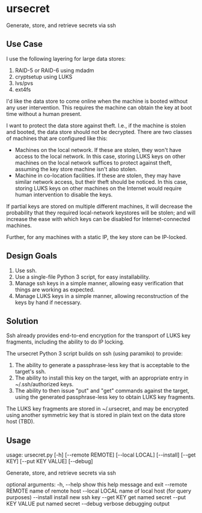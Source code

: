# ursecret
Generate, store, and retrieve secrets via ssh

## Use Case

I use the following layering for large data stores:
1. RAID-5 or RAID-6 using mdadm
2. cryptsetup using LUKS
3. lvs/pvs
4. ext4fs

I'd like the data store to come online when the machine is booted without any
user intervention. This requires the machine can obtain the key at boot time
without a human present.

I want to protect the data store against theft. I.e., if the machine is
stolen and booted, the data store should not be decrypted. There are two
classes of machines that are configured like this:

- Machines on the local network. If these are stolen, they won't have access
  to the local network. In this case, storing LUKS keys on other machines on
  the local network suffices to protect against theft, assuming the key store
  machine isn't also stolen.
- Machine in co-location facilities. If these are stolen, they may have similar
  network access, but their theft should be noticed. In this case, storing
  LUKS keys on other machines on the Internet would require human intervention
  to disable the keys.

If partial keys are stored on multiple different machines, it will decrease
the probability that they required local-network keystores will be stolen; and
will increase the ease with which keys can be disabled for Internet-connected
machines.

Further, for any machines with a static IP, the key store can be IP-locked.

## Design Goals

1. Use ssh.
2. Use a single-file Python 3 script, for easy installability.
3. Manage ssh keys in a simple manner, allowing easy verification that things
are working as expected.
4. Manage LUKS keys in a simple manner, allowing reconstruction of the keys by
hand if necessary.

## Solution

Ssh already provides end-to-end encryption for the transport of LUKS key
fragments, including the ability to do IP locking.

The ursecret Python 3 script builds on ssh (using paramiko) to provide:
1. The ability to generate a passphrase-less key that is acceptable to the
target's ssh.
2. The ability to install this key on the target, with an appropriate entry in
~/.ssh/authorized keys.
3. The ability to then issue "put" and "get" commands against the target,
using the generated passphrase-less key to obtain LUKS key fragments.

The LUKS key fragments are stored in ~/.ursecret, and may be encrypted using
another symmetric key that is stored in plain text on the data store host
(TBD).

## Usage

  usage: ursecret.py [-h] [--remote REMOTE] [--local LOCAL] [--install] [--get KEY] [--put KEY VALUE] [--debug]

  Generate, store, and retrieve secrets via ssh

  optional arguments:
    -h, --help       show this help message and exit
    --remote REMOTE  name of remote host
    --local LOCAL    name of local host (for query purposes)
    --install        install new ssh key
    --get KEY        get named secret
    --put KEY VALUE  put named secret
    --debug          verbose debugging output
